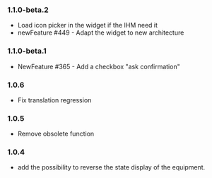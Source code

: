 ### 1.1.0-beta.2
* Load icon picker in the widget if the IHM need it
* newFeature #449 - Adapt the widget to new architecture

### 1.1.0-beta.1
* NewFeature #365 - Add a checkbox "ask confirmation"

### 1.0.6
* Fix translation regression

### 1.0.5
* Remove obsolete function

### 1.0.4
* add the possibility to reverse the state display of the equipment.